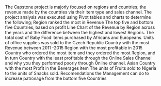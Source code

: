 The Capstone project is majorly focused on regions and countries; the revenue made by the countries via their item type and sales channel. The project analysis was executed using Pivot tables and charts to determine the following;
Region ranked the most in Revenue
The top five and bottom five Countries, based on profit
Line Chart of the Revenue by Region across the years and the
difference between the highest and lowest Regions.
The total cost of Baby Food items purchased by Africans and
Europeans.
Units of office supplies was sold to the Czech Republic
Country with the most Revenue between 2011 -2015
Region with the most profitable in 2015
Country who ordered the most item and they ordered the most
Region, and in turn Country with the least profitable through the Online Sales Channel and why you they performed poorly through Online channel.
Asian Country with the most Profit in the Beverages item
The units of Fruits sold to Nigeria to the units of Snacks sold.
Recomendations the Management can do to increase patronage from the bottom five Countries
